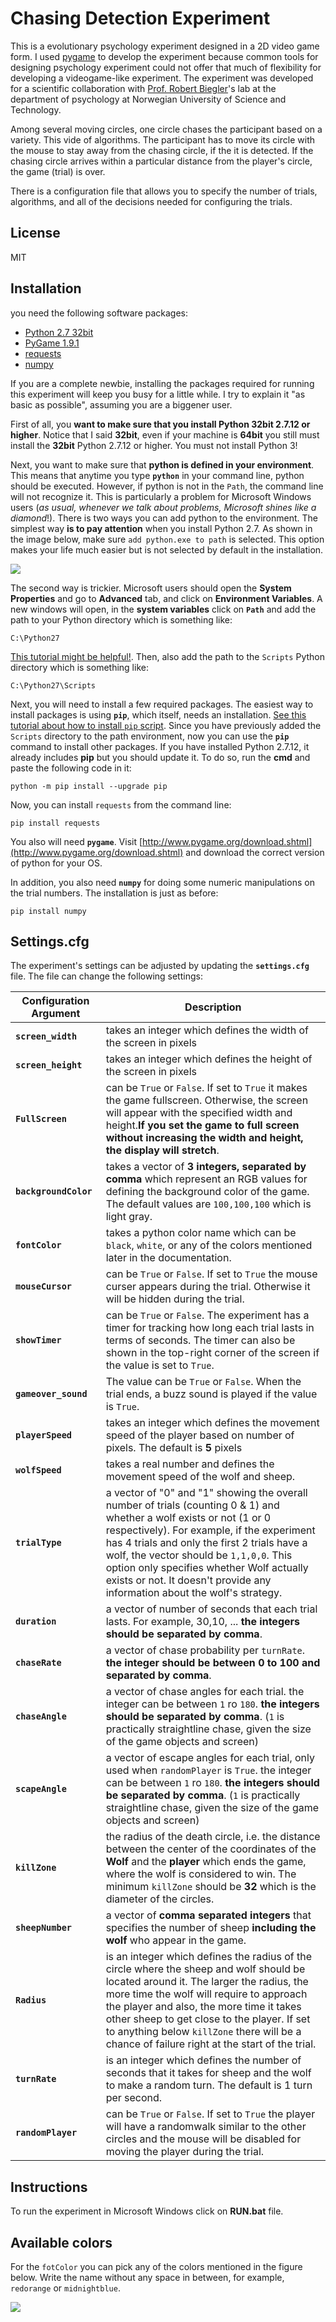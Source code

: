 Chasing Detection Experiment
============================

This is a evolutionary psychology experiment designed in a 2D video game form. I used [pygame](https://www.pygame.org/) to develop the experiment because common tools for designing psychology experiment could not offer that much of flexibility for developing a videogame-like experiment. The experiment was developed for a scientific collaboration with [Prof. Robert Biegler](https://www.ntnu.edu/employees/robert.biegler)'s lab at the department of psychology at Norwegian University of Science and Technology. 

Among several moving circles, one circle chases the participant based on a variety. This vide of algorithms. The participant has to move its circle with the mouse to stay away from the chasing circle, if the it is detected. If the chasing circle arrives within a particular distance from the player's circle, the game (trial) is over. 

There is a configuration file that allows you to specify the number of trials, algorithms, and all of the decisions needed for configuring the trials. 

License
-------

MIT

Installation
------------

you need the following software packages:

- [Python 2.7 32bit](http://www.python.org)
- [PyGame 1.9.1](http://pygame.org)
- [requests](http://docs.python-requests.org)
- [numpy](http://www.numpy.org/)


If you are a complete newbie, installing the packages required for running this
experiment will keep you busy for a little while. I try to explain it "as basic as possible",
assuming you are a biggener user.

First of all, you __want to make sure that you install Python 32bit 2.7.12 or higher__. Notice that I said __32bit__, even if your machine is __64bit__ you still must install the __32bit__ Python 2.7.12 or higher. You must not install Python 3!

Next, you want to make sure that __python is defined in your environment__. This means that anytime you type __`python`__ in your command line, python should be executed. However, if python is not in the `Path`, the command line will not recognize it. This is particularly a problem for Microsoft Windows users (_as usual, whenever we talk about problems, Microsoft shines like a diamond_!).
There is two ways you can add python to the environment. The simplest way **is to pay attention** when you install Python 2.7. As shown in the image below, make sure `add python.exe to path` is selected. This option makes your life much easier but is not selected by default in the installation.

![](https://github.com/haghish/Chase/raw/master/Chase/resources/image/installer.png)

The second way is trickier. Microsoft users should open the __System Properties__ and go to __Advanced__ tab, and click on __Environment Variables__. A new windows will open, in the __system variables__ click on __`Path`__ and add the path to your Python directory which is something like:

    C:\Python27

[This tutorial might be helpful!](http://pythoncentral.io/add-python-to-path-python-is-not-recognized-as-an-internal-or-external-command/). Then, also add the path to the `Scripts` Python directory which is something like:

    C:\Python27\Scripts


Next, you will need to install a few required packages. The easiest way to install packages is using __`pip`__, which itself, needs an installation. [See this tutorial about how to install `pip` script](https://pip.pypa.io/en/latest/installing/). Since you have previously added the `Scripts` directory to the path environment, now you can use the __`pip`__ command to install other packages. If you have installed Python 2.7.12, it already includes __pip__ but you should update it. To do so, run the __cmd__ and paste the following code in it:

    python -m pip install --upgrade pip

Now, you can install `requests` from the command line:

    pip install requests

You also will need __`pygame`__. Visit [http://www.pygame.org/download.shtml](http://www.pygame.org/download.shtml) and download the correct version of python for your OS.

In addition, you also need __`numpy`__ for doing some numeric manipulations on the trial numbers. The installation is just as before:

    pip install numpy




Settings.cfg
------------

The experiment's settings can be adjusted by updating the __`settings.cfg`__ file. The file can change the following settings:

**Configuration Argument** | **Description**
-------------------------- | -----------------------------
__`screen_width`__   | takes an integer which defines the width of the screen in pixels
__`screen_height`__  | takes an integer which defines the height of the screen in pixels
__`FullScreen`__  | can be `True` or `False`. If set to `True` it makes the game fullscreen. Otherwise, the screen will appear with the specified width and height.__If you set the game to full screen without increasing the width and height, the display will stretch__.
__`backgroundColor`__  | takes a vector of __3 integers, separated by comma__ which represent an RGB values for defining the background color of the game. The default values are `100,100,100` which is light gray.
__`fontColor`__  | takes a python color name which can be `black`, `white`, or any of the colors mentioned later in the documentation.
__`mouseCursor`__  | can be `True` or `False`. If set to `True` the mouse curser appears during the trial. Otherwise it will be hidden during the trial.
__`showTimer`__      | can be `True` or `False`. The experiment has a timer for tracking how long each trial lasts in terms of seconds. The timer can also be shown in the top-right corner of the screen if the value is set to `True`.
__`gameover_sound`__ | The value can be `True` or `False`. When the trial ends, a buzz sound is played if the value is `True`.
__`playerSpeed`__    |  takes an integer which defines the movement speed of the player based on number of pixels. The default is __5__ pixels
__`wolfSpeed`__   | takes a real number and defines the movement speed of the wolf and sheep.
__`trialType`__      | a vector of "0" and "1" showing the overall number of trials (counting 0 & 1) and whether a wolf exists or not (1 or 0 respectively). For example, if the experiment has 4 trials and only the first 2 trials have a wolf, the vector should be `1,1,0,0`. This option only specifies whether Wolf actually exists or not. It doesn't provide any information about the wolf's strategy.
__`duration`__       | a vector of number of seconds that each trial lasts. For example, 30,10, ... __the integers should be separated by comma__.
__`chaseRate`__       | a vector of chase probability per `turnRate`. __the integer should be between 0 to 100 and separated by comma__.  
__`chaseAngle`__      | a vector of chase angles for each trial. the integer can be between `1` ro `180`. __the integers should be separated by comma__. (`1` is practically straightline chase, given the size of the game objects and screen)
__`scapeAngle`__      | a vector of escape angles for each trial, only used when `randomPlayer` is `True`. the integer can be between `1` ro `180`. __the integers should be separated by comma__. (`1` is practically straightline chase, given the size of the game objects and screen)
__`killZone`__    | the radius of the death circle, i.e. the distance between the center of the coordinates of the __Wolf__ and the __player__ which ends the game, where the wolf is considered to win. The minimum `killZone` should be __32__ which is the diameter of the circles.
__`sheepNumber`__    | a vector of __comma separated integers__ that specifies the number of sheep __including the wolf__ who appear in the game.
__`Radius`__    | is an integer which defines the radius of the circle where the sheep and wolf should be located around it. The larger the radius, the more time the wolf will require to approach the player and also, the more time it takes other sheep to get close to the player. If set to anything below `killZone` there will be a chance of failure right at the start of the trial.
__`turnRate`__ | is an integer which defines the number of seconds that it takes for sheep and the wolf to make a random turn. The default is 1 turn per second.
__`randomPlayer`__ | can be `True` or `False`. If set to `True` the player will have a randomwalk similar to the other circles and the mouse will be disabled for moving the player during the trial. 


Instructions
------------

To run the experiment in Microsoft Windows click on __RUN.bat__ file.


Available colors
----------------

For the `fotColor` you can pick any of the colors mentioned in the figure
below. Write the name without any space in between, for example, `redorange` or
`midnightblue`.

![](https://github.com/haghish/Chase/raw/master/Chase/resources/image/available%20colors.jpg)

